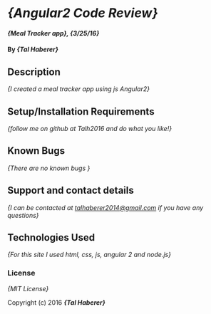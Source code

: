 # _{Angular2 Code Review}_

#### _{Meal Tracker app}, {3/25/16}_

#### By _**{Tal Haberer}**_

## Description

_{I created a meal tracker app using js Angular2}_

## Setup/Installation Requirements

_{follow me on github at Talh2016 and do what you like!}_

## Known Bugs

_{There are no known bugs }_

## Support and contact details

_{I can be contacted at talhaberer2014@gmail.com if you have any questions}_

## Technologies Used

_{For this site I used html, css, js, angular 2 and node.js}_

### License

*{MIT License}*

Copyright (c) 2016 **_{Tal Haberer}_**
